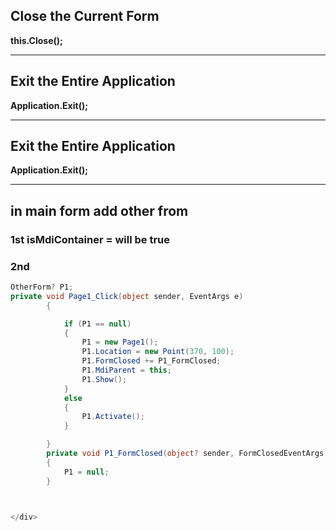 ## Close the Current Form  
**this.Close();**  

---

## Exit the Entire Application  
**Application.Exit();**  



---

## Exit the Entire Application  
**Application.Exit();** 

---
<div>
<h2>in main form add other from </h2> 
<h3>1st isMdiContainer = will be true</h3>
<h3>2nd</h3>


```csharp
OtherForm? P1; 
private void Page1_Click(object sender, EventArgs e)
        {

            if (P1 == null)
            {
                P1 = new Page1();
                P1.Location = new Point(370, 100);
                P1.FormClosed += P1_FormClosed;
                P1.MdiParent = this;
                P1.Show();
            }
            else
            {
                P1.Activate();
            }

        }
        private void P1_FormClosed(object? sender, FormClosedEventArgs e)
        {
            P1 = null;
        }



</div>



